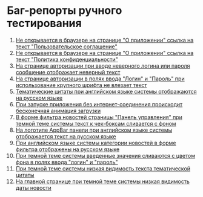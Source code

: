<h1>Баг-репорты ручного тестирования</h1>
<div class="bug-list">
  <ol>
    <li>
      <a href="https://github.com/Guzelechkin/diiiiplom/issues/1">
        Не открывается в браузере на странице "О приложении" ссылка на текст "Пользовательское соглашение"</a>
    </li>
    <li>
      <a href="https://github.com/Guzelechkin/diiiiplom/issues/2">
        Не открывается в браузере на странице "О приложении" ссылка на текст "Политика конфиденциальности"</a>
    </li>
    <li>
      <a href="https://github.com/Guzelechkin/diiiiplom/issues/3">
        На странице авторизации при вводе неверного логина или пароля сообщение отображает неверный текст</a>
    </li>
    <li>
      <a href="https://github.com/Guzelechkin/diiiiplom/issues/4">
        На странице авторизации в полях ввода "Логин" и "Пароль" при использование крупного шрифта не влезает текст</a>
    </li>
    <li>
      <a href="https://github.com/Guzelechkin/diiiiplom/issues/5">
        Тематические цитаты при английском языке системы отображаются на русском языке</a>
    </li>
    <li>
      <a href="https://github.com/Guzelechkin/diiiiplom/issues/6">
        При запуске приложения без интернет-соединения происходит бесконечная анимация загрузки</a>
    </li>
    <li>
      <a href="https://github.com/Guzelechkin/diiiiplom/issues/7">
        В форме фильтра новостей страницы "Панель управления" при темной теме системы текст к чек-боксам сливается с фоном</a>
    </li>
    <li>
     <a href="https://github.com/Guzelechkin/diiiiplom/issues/8">
        На логотипе AppBar панели при английском языке системы отображается текст на русском языке</a>
    </li>
    <li>
      <a href="https://github.com/Guzelechkin/diiiiplom/issues/9">
        При английском языке системы категории новостей в форме фильтра отображены на русском языке</a>
    </li>
    <li>
      <a href="https://github.com/Guzelechkin/diiiiplom/issues/10">
        При темной теме системы введенные значения сливаются с цветом фона в полях ввода "логин" и "пароль"</a>
    </li>
    <li>
      <a href="https://github.com/Guzelechkin/diiiiplom/issues/11">
        При темной теме системы низкая видимость текста тематической цитаты</a>
    </li>
    <li>
      <a href="https://github.com/Guzelechkin/diiiiplom/issues/12">
        На главной странице при темной теме системы низкая видимость даты новости</a>
    </li>
  </ol>
</div>
